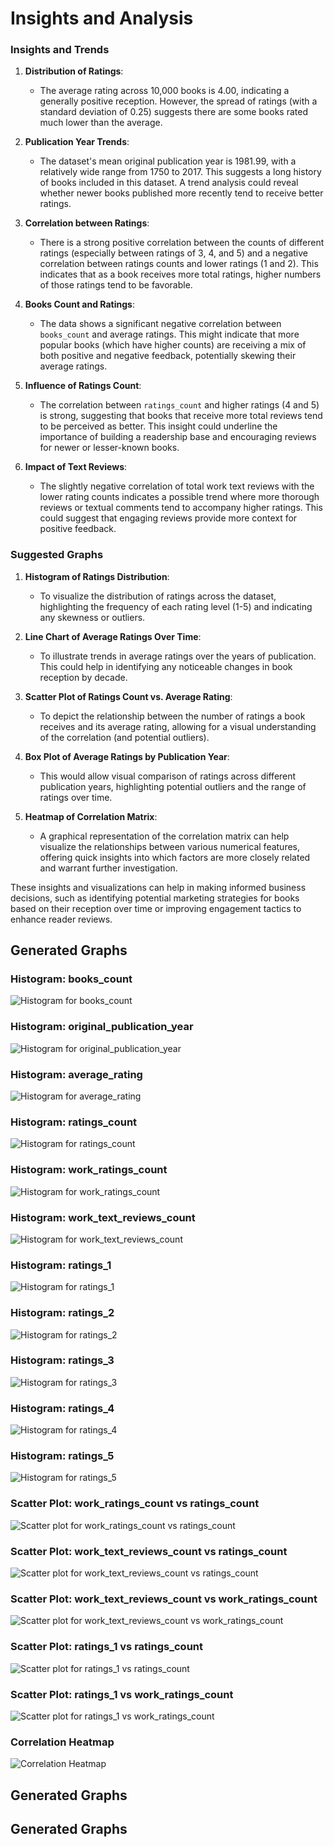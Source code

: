 # Insights and Analysis

### Insights and Trends

1. **Distribution of Ratings**:
   - The average rating across 10,000 books is 4.00, indicating a generally positive reception. However, the spread of ratings (with a standard deviation of 0.25) suggests there are some books rated much lower than the average.

2. **Publication Year Trends**:
   - The dataset's mean original publication year is 1981.99, with a relatively wide range from 1750 to 2017. This suggests a long history of books included in this dataset. A trend analysis could reveal whether newer books published more recently tend to receive better ratings.

3. **Correlation between Ratings**:
   - There is a strong positive correlation between the counts of different ratings (especially between ratings of 3, 4, and 5) and a negative correlation between ratings counts and lower ratings (1 and 2). This indicates that as a book receives more total ratings, higher numbers of those ratings tend to be favorable.

4. **Books Count and Ratings**:
   - The data shows a significant negative correlation between `books_count` and average ratings. This might indicate that more popular books (which have higher counts) are receiving a mix of both positive and negative feedback, potentially skewing their average ratings.

5. **Influence of Ratings Count**:
   - The correlation between `ratings_count` and higher ratings (4 and 5) is strong, suggesting that books that receive more total reviews tend to be perceived as better. This insight could underline the importance of building a readership base and encouraging reviews for newer or lesser-known books.

6. **Impact of Text Reviews**:
   - The slightly negative correlation of total work text reviews with the lower rating counts indicates a possible trend where more thorough reviews or textual comments tend to accompany higher ratings. This could suggest that engaging reviews provide more context for positive feedback.

### Suggested Graphs

1. **Histogram of Ratings Distribution**:
   - To visualize the distribution of ratings across the dataset, highlighting the frequency of each rating level (1-5) and indicating any skewness or outliers.

2. **Line Chart of Average Ratings Over Time**:
   - To illustrate trends in average ratings over the years of publication. This could help in identifying any noticeable changes in book reception by decade.

3. **Scatter Plot of Ratings Count vs. Average Rating**:
   - To depict the relationship between the number of ratings a book receives and its average rating, allowing for a visual understanding of the correlation (and potential outliers).

4. **Box Plot of Average Ratings by Publication Year**:
   - This would allow visual comparison of ratings across different publication years, highlighting potential outliers and the range of ratings over time.

5. **Heatmap of Correlation Matrix**:
   - A graphical representation of the correlation matrix can help visualize the relationships between various numerical features, offering quick insights into which factors are more closely related and warrant further investigation.

These insights and visualizations can help in making informed business decisions, such as identifying potential marketing strategies for books based on their reception over time or improving engagement tactics to enhance reader reviews.
## Generated Graphs

### Histogram: books_count
![Histogram for books_count](https://github.com/user-attachments/assets/94a458bb-c320-4ffd-aa87-7a7de86a272e)

### Histogram: original_publication_year
![Histogram for original_publication_year](goodreads\original_publication_year_histogram.png)

### Histogram: average_rating
![Histogram for average_rating](goodreads\average_rating_histogram.png)

### Histogram: ratings_count
![Histogram for ratings_count](goodreads\ratings_count_histogram.png)

### Histogram: work_ratings_count
![Histogram for work_ratings_count](goodreads\work_ratings_count_histogram.png)

### Histogram: work_text_reviews_count
![Histogram for work_text_reviews_count](goodreads\work_text_reviews_count_histogram.png)

### Histogram: ratings_1
![Histogram for ratings_1](goodreads\ratings_1_histogram.png)

### Histogram: ratings_2
![Histogram for ratings_2](goodreads\ratings_2_histogram.png)

### Histogram: ratings_3
![Histogram for ratings_3](goodreads\ratings_3_histogram.png)

### Histogram: ratings_4
![Histogram for ratings_4](goodreads\ratings_4_histogram.png)

### Histogram: ratings_5
![Histogram for ratings_5](goodreads\ratings_5_histogram.png)

### Scatter Plot: work_ratings_count vs ratings_count
![Scatter plot for work_ratings_count vs ratings_count](goodreads\work_ratings_count_vs_ratings_count_scatter.png)

### Scatter Plot: work_text_reviews_count vs ratings_count
![Scatter plot for work_text_reviews_count vs ratings_count](goodreads\work_text_reviews_count_vs_ratings_count_scatter.png)

### Scatter Plot: work_text_reviews_count vs work_ratings_count
![Scatter plot for work_text_reviews_count vs work_ratings_count](goodreads\work_text_reviews_count_vs_work_ratings_count_scatter.png)

### Scatter Plot: ratings_1 vs ratings_count
![Scatter plot for ratings_1 vs ratings_count](goodreads\ratings_1_vs_ratings_count_scatter.png)

### Scatter Plot: ratings_1 vs work_ratings_count
![Scatter plot for ratings_1 vs work_ratings_count](goodreads\ratings_1_vs_work_ratings_count_scatter.png)

### Correlation Heatmap
![Correlation Heatmap](goodreads\correlation_heatmap.png)

## Generated Graphs

## Generated Graphs
